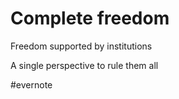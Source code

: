 # Complete freedom

Freedom supported by institutions

A single perspective to rule them all

\#evernote

